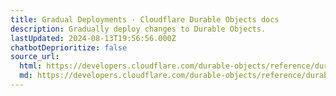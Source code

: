 ```yaml
---
title: Gradual Deployments · Cloudflare Durable Objects docs
description: Gradually deploy changes to Durable Objects.
lastUpdated: 2024-08-13T19:56:56.000Z
chatbotDeprioritize: false
source_url:
  html: https://developers.cloudflare.com/durable-objects/reference/durable-object-gradual-deployments/
  md: https://developers.cloudflare.com/durable-objects/reference/durable-object-gradual-deployments/index.md
---
```


